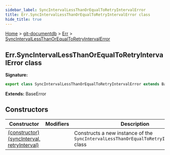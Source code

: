 ```yaml
---
sidebar_label: SyncIntervalLessThanOrEqualToRetryIntervalError
title: Err.SyncIntervalLessThanOrEqualToRetryIntervalError class
hide_title: true
---
```


[Home](./index.md) &gt; [git-documentdb](./git-documentdb.md) &gt; [Err](./git-documentdb.err.md) &gt; [SyncIntervalLessThanOrEqualToRetryIntervalError](./git-documentdb.err.syncintervallessthanorequaltoretryintervalerror.md)

## Err.SyncIntervalLessThanOrEqualToRetryIntervalError class


<b>Signature:</b>

```typescript
export class SyncIntervalLessThanOrEqualToRetryIntervalError extends BaseError 
```
<b>Extends:</b> BaseError

## Constructors

|  Constructor | Modifiers | Description |
|  --- | --- | --- |
|  [(constructor)(syncInterval, retryInterval)](./git-documentdb.err.syncintervallessthanorequaltoretryintervalerror._constructor_.md) |  | Constructs a new instance of the <code>SyncIntervalLessThanOrEqualToRetryIntervalError</code> class |

